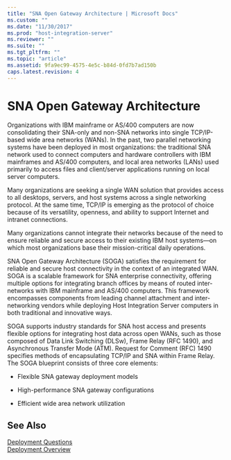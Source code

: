 ```yaml
---
title: "SNA Open Gateway Architecture | Microsoft Docs"
ms.custom: ""
ms.date: "11/30/2017"
ms.prod: "host-integration-server"
ms.reviewer: ""
ms.suite: ""
ms.tgt_pltfrm: ""
ms.topic: "article"
ms.assetid: 9fa9ec99-4575-4e5c-b84d-0fd7b7ad150b
caps.latest.revision: 4
---
```

# SNA Open Gateway Architecture
Organizations with IBM mainframe or AS/400 computers are now consolidating their SNA-only and non-SNA networks into single TCP/IP-based wide area networks (WANs). In the past, two parallel networking systems have been deployed in most organizations: the traditional SNA network used to connect computers and hardware controllers with IBM mainframes and AS/400 computers, and local area networks (LANs) used primarily to access files and client/server applications running on local server computers.  
  
 Many organizations are seeking a single WAN solution that provides access to all desktops, servers, and host systems across a single networking protocol. At the same time, TCP/IP is emerging as the protocol of choice because of its versatility, openness, and ability to support Internet and intranet connections.  
  
 Many organizations cannot integrate their networks because of the need to ensure reliable and secure access to their existing IBM host systems—on which most organizations base their mission-critical daily operations.  
  
 SNA Open Gateway Architecture (SOGA) satisfies the requirement for reliable and secure host connectivity in the context of an integrated WAN. SOGA is a scalable framework for SNA enterprise connectivity, offering multiple options for integrating branch offices by means of routed inter-networks with IBM mainframe and AS/400 computers. This framework encompasses components from leading channel attachment and inter-networking vendors while deploying Host Integration Server computers in both traditional and innovative ways.  
  
 SOGA supports industry standards for SNA host access and presents flexible options for integrating host data across open WANs, such as those composed of Data Link Switching (DLSw), Frame Relay (RFC 1490), and Asynchronous Transfer Mode (ATM). Request for Comment (RFC) 1490 specifies methods of encapsulating TCP/IP and SNA within Frame Relay. The SOGA blueprint consists of three core elements:  
  
-   Flexible SNA gateway deployment models  
  
-   High-performance SNA gateway configurations  
  
-   Efficient wide area network utilization  
  
## See Also  
 [Deployment Questions](../HIS2010/deployment-questions.md)   
 [Deployment Overview](../HIS2010/deployment-overview2.md)